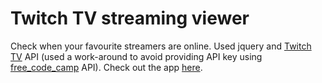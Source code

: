 # Twitch TV streaming viewer
Check when your favourite streamers are online. Used jquery and [Twitch TV](https://dev.twitch.tv/docs/v5/reference/streams) API (used a work-around to avoid providing API key using [free_code_camp](https://wind-bow.glitch.me/) API).
Check out the app [here](https://mouri11.github.io/Twitch). 